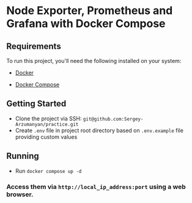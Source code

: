 # Node Exporter, Prometheus and Grafana with Docker Compose

## Requirements

To run this project, you'll need the following installed on your system:

- [Docker](https://docs.docker.com/engine/install/ubuntu/)

- [Docker Compose](https://docs.docker.com/compose/install/linux/)


## Getting Started

- Clone the project via SSH: `git@github.com:Sergey-Arzumanyan/practice.git`
- Create `.env` file in project root directory based on `.env.example` file providing custom values


## Running

- Run `docker compose up -d`


### **Access them via `http://local_ip_address:port` using a web browser.**
